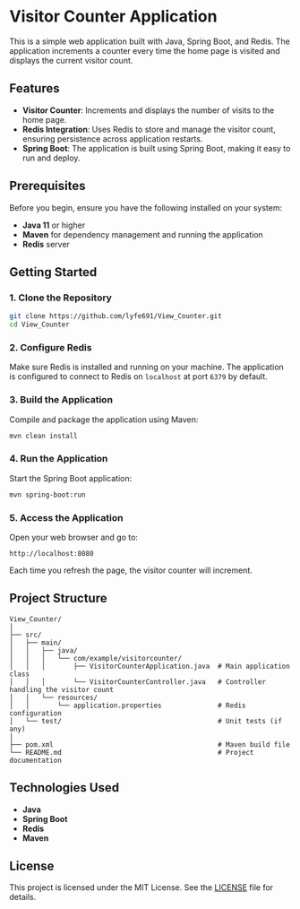 
# Visitor Counter Application

This is a simple web application built with Java, Spring Boot, and Redis. The application increments a counter every time the home page is visited and displays the current visitor count.

## Features

- **Visitor Counter**: Increments and displays the number of visits to the home page.
- **Redis Integration**: Uses Redis to store and manage the visitor count, ensuring persistence across application restarts.
- **Spring Boot**: The application is built using Spring Boot, making it easy to run and deploy.

## Prerequisites

Before you begin, ensure you have the following installed on your system:

- **Java 11** or higher
- **Maven** for dependency management and running the application
- **Redis** server

## Getting Started

### 1. Clone the Repository

```bash
git clone https://github.com/lyfe691/View_Counter.git
cd View_Counter
```

### 2. Configure Redis

Make sure Redis is installed and running on your machine. The application is configured to connect to Redis on `localhost` at port `6379` by default.

### 3. Build the Application

Compile and package the application using Maven:

```bash
mvn clean install
```

### 4. Run the Application

Start the Spring Boot application:

```bash
mvn spring-boot:run
```

### 5. Access the Application

Open your web browser and go to:

```
http://localhost:8080
```

Each time you refresh the page, the visitor counter will increment.

## Project Structure

```plaintext
View_Counter/
│
├── src/
│   ├── main/
│   │   ├── java/
│   │   │   └── com/example/visitorcounter/
│   │   │       ├── VisitorCounterApplication.java  # Main application class
│   │   │       └── VisitorCounterController.java   # Controller handling the visitor count
│   │   └── resources/
│   │       └── application.properties              # Redis configuration
│   └── test/                                       # Unit tests (if any)
│
├── pom.xml                                         # Maven build file
└── README.md                                       # Project documentation
```

## Technologies Used

- **Java**
- **Spring Boot**
- **Redis**
- **Maven**

## License

This project is licensed under the MIT License. See the [LICENSE](LICENSE) file for details.

